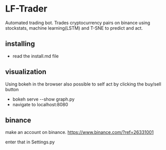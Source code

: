 # LF-Trader

Automated trading bot. Trades cryptocurrency pairs on binance using stockstats, machine learning(LSTM) and T-SNE to predict and act.

## installing

- read the install.md file

## visualization

Using bokeh in the browser also possible to self act by clicking the buy/sell button

- bokeh serve --show graph.py
- navigate to localhost:8080

## binance

make an account on binance. https://www.binance.com/?ref=26331001

enter that in Settings.py

